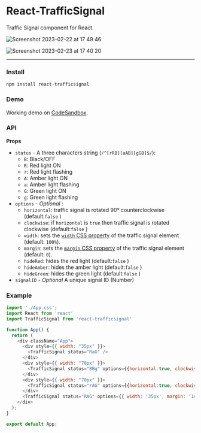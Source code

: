 # React-TrafficSignal
Traffic Signal component for React.

![Screenshot 2023-02-22 at 17 49 46](https://user-images.githubusercontent.com/5993480/220698672-fe251739-e071-4e7a-8b39-2835a90789ac.png)

![Screenshot 2023-02-23 at 17 40 20](https://user-images.githubusercontent.com/5993480/220984644-d09e7a98-414f-474c-a5cb-3dd273afcf98.png)

---

### Install

```
npm install react-trafficsignal
```

### Demo
Working demo on [CodeSandbox](https://codesandbox.io/s/react-trafficsignal-1n1rx2).


### API

**Props**
- `status` - A three characters string (```/^[rRB][aAB][gGB]$/```):
  -  ```B```: Black/OFF  
  -  ```R```: Red light ON
  -  ```r```: Red light flashing
  -  ```A```: Amber light ON 
  -  ```a```: Amber light flashing
  -  ```G```: Green light ON 
  -  ```g```: Green light flashing
- `options` - _Optional_ :
  -  ```horizontal```: traffic signal is rotated 90° counterclockwise (default:```false``` )  
  -  ```clockwise```: if ```horizontal``` is ```true``` then traffic signal is rotated clockwise (default:```false``` ) 
  -  ```width```: sets the [```width``` CSS property](https://developer.mozilla.org/en-US/docs/Web/CSS/width) of the traffic signal element (default: ```100%```).
  -  ```margin```: sets the [```margin``` CSS property](https://developer.mozilla.org/en-US/docs/Web/CSS/margin) of the traffic signal element (default: ```0```).
  -  ```hideRed```: hides the red light (default:```false``` ) 
  -  ```hideAmber```: hides the amber light (default:```false``` ) 
  -  ```hideGreen```: hides the green light (default:```false``` ) 
- `signalID` - _Optional_ A unique signal ID (Number)

### Example
```js
import './App.css';
import React from 'react'
import TrafficSignal from 'react-trafficsignal'

function App() {
  return (
    <div className="App">
      <div style={{ width: "35px" }}>
        <TrafficSignal status="RaG" />
      </div>
      <div style={{ width: "70px" }}>
        <TrafficSignal status="BBg" options={{horizontal:true, clockwise:false}} />
      </div>
      <div style={{ width: "70px" }}>
        <TrafficSignal status="rAG" options={{horizontal:true, clockwise:true}} />
      </div>
      <TrafficSignal status="RAG" options={{ width: '35px', margin: '1em', hideAmber: true }} />
    </div>
  );
}

export default App;
```
